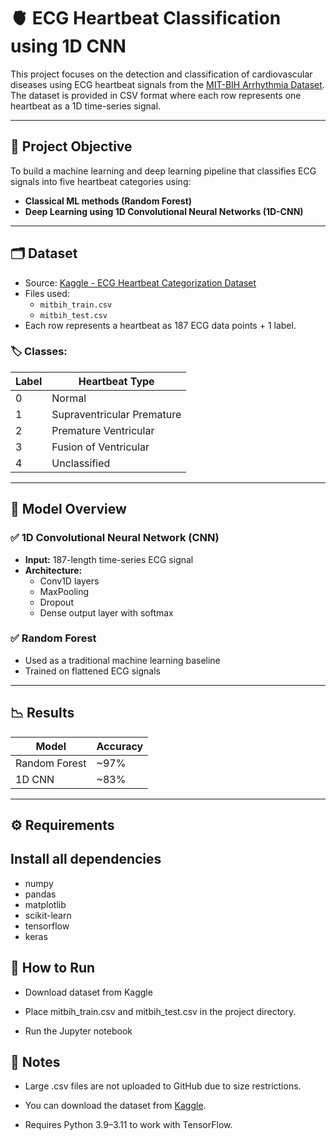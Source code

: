 # 🫀 ECG Heartbeat Classification using 1D CNN

This project focuses on the detection and classification of cardiovascular diseases using ECG heartbeat signals from the [MIT-BIH Arrhythmia Dataset](https://www.kaggle.com/datasets/shayanfazeli/heartbeat). The dataset is provided in CSV format where each row represents one heartbeat as a 1D time-series signal.

---

## 📌 Project Objective

To build a machine learning and deep learning pipeline that classifies ECG signals into five heartbeat categories using:

- **Classical ML methods (Random Forest)**
- **Deep Learning using 1D Convolutional Neural Networks (1D-CNN)**

---

## 🗂️ Dataset

- Source: [Kaggle - ECG Heartbeat Categorization Dataset](https://www.kaggle.com/datasets/shayanfazeli/heartbeat)
- Files used:
  - `mitbih_train.csv`
  - `mitbih_test.csv`
- Each row represents a heartbeat as 187 ECG data points + 1 label.

### 🏷️ Classes:
| Label | Heartbeat Type              |
|-------|------------------------------|
| 0     | Normal                       |
| 1     | Supraventricular Premature  |
| 2     | Premature Ventricular       |
| 3     | Fusion of Ventricular       |
| 4     | Unclassified                |

---

## 🧪 Model Overview

### ✅ 1D Convolutional Neural Network (CNN)

- **Input:** 187-length time-series ECG signal
- **Architecture:**
  - Conv1D layers
  - MaxPooling
  - Dropout
  - Dense output layer with softmax

### ✅ Random Forest

- Used as a traditional machine learning baseline
- Trained on flattened ECG signals

---

## 📉 Results

| Model         | Accuracy |
|---------------|----------|
| Random Forest | ~97%     |
| 1D CNN        | ~83%     |

---

## ⚙️ Requirements

Install all dependencies
--
- numpy
- pandas
- matplotlib
-  scikit-learn
-  tensorflow
-  keras 

## 🚀 How to Run
- Download dataset from Kaggle

- Place mitbih_train.csv and mitbih_test.csv in the project directory.

- Run the Jupyter notebook

## 📌 Notes
- Large .csv files are not uploaded to GitHub due to size restrictions.

- You can download the dataset from [Kaggle](https://www.kaggle.com/datasets/shayanfazeli/heartbeat).

- Requires Python 3.9–3.11 to work with TensorFlow.
